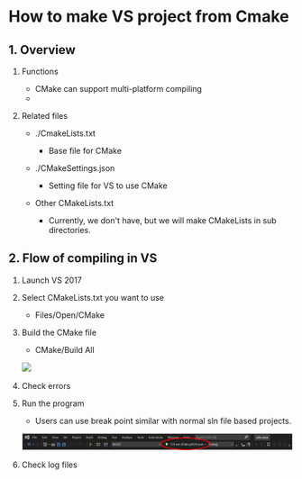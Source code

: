 # How to make VS project from Cmake

## 1.  Overview

1. Functions

   - CMake can support multi-platform compiling
   - 

2. Related files

   - ./CmakeLists.txt

     - Base file for CMake
   - ./CMakeSettings.json
     - Setting file for VS to use CMake
   - Other CMakeLists.txt
     - Currently, we don't have, but we will make CMakeLists in sub directories.


## 2. Flow of compiling in VS

1. Launch VS 2017

2. Select CMakeLists.txt you want to use

   - Files/Open/CMake

3. Build the CMake file

   - CMake/Build All

   ![](./figs/CMake_build.png)

4. Check errors

5. Run the program

   - Users can use break point similar with normal sln file based projects.

   ![](./figs/CMake_run.png)

6. Check log files
